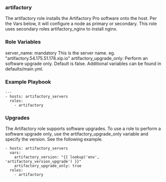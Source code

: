 ### __artifactory__ ###
The artifactory role installs the Artifactory Pro software onto the host. Per the Vars below, it will configure a node as primary or secondary. This role uses secondary roles artifactory_nginx to install nginx.

### __Role Variables__ ###

server_name: mandatory This is the server name. eg. "artifactory.54.175.51.178.xip.io"
artifactory_upgrade_only: Perform an software upgrade only. Default is false.
Additional variables can be found in defaults/main.yml.

### __Example Playbook__ ###
```
---
- hosts: artifactory_servers
  roles:
    - artifactory
```

### __Upgrades__ ###

The Artifactory role supports software upgrades. To use a role to perform a software upgrade only, use the artifactory_upgrade_only variable and specify the version. See the following example.
```
- hosts: artifactory_servers
  vars:
    artifactory_version: "{{ lookup('env', 'artifactory_version_upgrade') }}"
    artifactory_upgrade_only: true
  roles:
    - artifactory
```